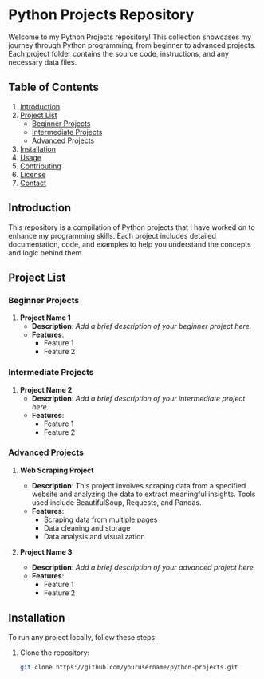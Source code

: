# Python Projects Repository

Welcome to my Python Projects repository! This collection showcases my journey through Python programming, from beginner to advanced projects. Each project folder contains the source code, instructions, and any necessary data files.

## Table of Contents

1. [Introduction](#introduction)
2. [Project List](#project-list)
   - [Beginner Projects](#beginner-projects)
   - [Intermediate Projects](#intermediate-projects)
   - [Advanced Projects](#advanced-projects)
3. [Installation](#installation)
4. [Usage](#usage)
5. [Contributing](#contributing)
6. [License](#license)
7. [Contact](#contact)

## Introduction

This repository is a compilation of Python projects that I have worked on to enhance my programming skills. Each project includes detailed documentation, code, and examples to help you understand the concepts and logic behind them.

## Project List

### Beginner Projects

1. **Project Name 1**
   - **Description**: *Add a brief description of your beginner project here.*
   - **Features**: 
     - Feature 1
     - Feature 2

### Intermediate Projects

1. **Project Name 2**
   - **Description**: *Add a brief description of your intermediate project here.*
   - **Features**:
     - Feature 1
     - Feature 2

### Advanced Projects

1. **Web Scraping Project**
   - **Description**: This project involves scraping data from a specified website and analyzing the data to extract meaningful insights. Tools used include BeautifulSoup, Requests, and Pandas.
   - **Features**:
     - Scraping data from multiple pages
     - Data cleaning and storage
     - Data analysis and visualization

2. **Project Name 3**
   - **Description**: *Add a brief description of your advanced project here.*
   - **Features**:
     - Feature 1
     - Feature 2

## Installation

To run any project locally, follow these steps:

1. Clone the repository:
   ```bash
   git clone https://github.com/yourusername/python-projects.git
